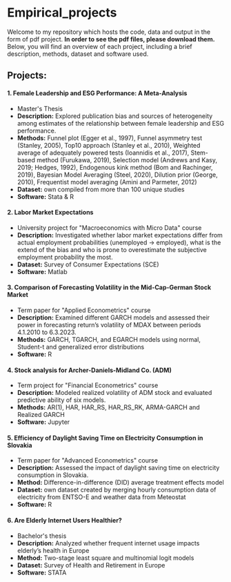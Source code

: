 # Empirical_projects
Welcome to my repository which hosts the code, data and output in the form of pdf project. **In order to see the pdf files, please download them.** Below, you will find an overview of each project, including a brief description, methods, dataset and software used.

## Projects:

#### 1. Female Leadership and ESG Performance: A Meta-Analysis

  * Master's Thesis
  * **Description:** Explored publication bias and sources of heterogeneity among estimates of the relationship between female leadership and ESG performance.
  * **Methods:** Funnel plot (Egger et al., 1997), Funnel asymmetry test (Stanley, 2005), Top10 approach (Stanley et al., 2010), Weighted average of adequately powered tests (Ioannidis et al., 2017), Stem-based method (Furukawa, 2019), Selection model (Andrews and Kasy, 2019; Hedges, 1992), Endogenous kink method (Bom and Rachinger, 2019), Bayesian Model Averaging (Steel, 2020), Dilution prior (George, 2010), Frequentist model averaging (Amini and Parmeter, 2012)
  * **Dataset:** own compiled from more than 100 unique studies
  * **Software:** Stata & R
   
#### 2. Labor Market Expectations
   * University project for "Macroeconomics with Micro Data" course
   * **Description:** Investigated whether labor market expectations differ from actual employment probabilities (unemployed -> employed), what is the extend of the bias and who is                      prone to overestimate the subjective employment probability the most.
   * **Dataset:** Survey of Consumer Expectations (SCE)
   * **Software:** Matlab

#### 3. Comparison of Forecasting Volatility in the Mid-Cap-German Stock Market
   * Term paper for "Applied Econometrics" course
   * **Description:** Examined different GARCH models and assessed their power in forecasting return’s volatility of MDAX between periods 4.1.2010 to 6.3.2023. 
   * **Methods:** GARCH, TGARCH, and EGARCH models using normal, Student-t and generalized error distributions
   * **Software:** R

#### 4. Stock analysis for Archer-Daniels-Midland Co. (ADM)
   * Term project for "Financial Econometrics" course
   * **Description:** Modeled realized volatility of ADM stock and evaluated predictive ability of six models.
   * **Methods:** AR(1), HAR, HAR_RS, HAR_RS_RK, ARMA-GARCH and Realized GARCH
   * **Software:** Jupyter 
   
#### 5. Efficiency of Daylight Saving Time on Electricity Consumption in Slovakia
   * Term paper for "Advanced Econometrics" course
   * **Description:** Assessed the impact of daylight saving time on electricity consumption in Slovakia.
   * **Method:** Difference-in-difference (DID) average treatment effects model
   * **Dataset:**  own dataset created by merging hourly consumption data of electricity from ENTSO-E and weather data from Meteostat
   * **Software:** R
   
#### 6. Are Elderly Internet Users Healthier?
   * Bachelor's thesis
   * **Description:** Analyzed whether frequent internet usage impacts elderly’s health in Europe
   * **Method:** Two-stage least square and multinomial logit models
   * **Dataset:**  Survey of Health and Retirement in Europe
   * **Software:** STATA
